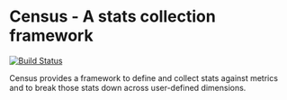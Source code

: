 Census - A stats collection framework
======================================================
[![Build Status](https://travis-ci.org/google/instrumentation-java.svg?branch=master)](https://travis-ci.org/google/instrumentation-java)

Census provides a framework to define and collect stats against metrics and to
break those stats down across user-defined dimensions.

